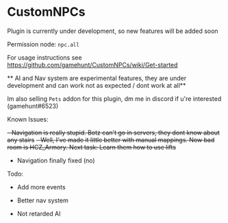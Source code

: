 # CustomNPCs
Plugin is currently under development, so new features will be added soon

Permission node: `npc.all`

For usage instructions see https://github.com/gamehunt/CustomNPCs/wiki/Get-started


** AI and Nav system are experimental features, they are under development and can work not as expected / dont work at all**

Im also selling `Pets` addon for this plugin, dm me in discord if u're interested (gamehunt#6523)

Known Issues:

 ~~- Navigation is really stupid. Botz can't go in servers, they dont know about any stairs~~
 ~~- Well, I've made it little better with manual mappings. Now bad room is HCZ_Armory. Next task: Learn them how to use lifts~~
 - Navigation finally fixed (no)

Todo:

- Add more events

- Better nav system

- Not retarded AI
